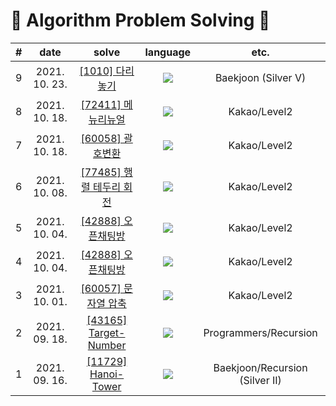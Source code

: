 # 🦋 Algorithm Problem Solving 🦋

| # |   date   | solve | language | etc. |
| :---: | :----------: | :---------------: | :---: | :---: |
| 9 | 2021. 10. 23. | [[1010] 다리놓기](https://github.com/youngkwon02/AlgoPS/blob/main/Baekjoon/1010-%EB%8B%A4%EB%A6%AC%EB%86%93%EA%B8%B0.py) | <img src="https://img.shields.io/badge/python-informational?style=flat&logo=python&logoColor=yellow"/> | Baekjoon (Silver V) |
| 8 | 2021. 10. 18. | [[72411] 메뉴리뉴얼](https://github.com/youngkwon02/AlgoPS/blob/main/Kakao/Level2/72411-%EB%A9%94%EB%89%B4%EB%A6%AC%EB%89%B4%EC%96%BC.py) | <img src="https://img.shields.io/badge/python-informational?style=flat&logo=python&logoColor=yellow"/> | Kakao/Level2 |
| 7 | 2021. 10. 18. | [[60058] 괄호변환](https://github.com/youngkwon02/AlgoPS/blob/main/Kakao/Level2/60058-%EA%B4%84%ED%98%B8%EB%B3%80%ED%99%98.py) | <img src="https://img.shields.io/badge/python-informational?style=flat&logo=python&logoColor=yellow"/> | Kakao/Level2 |
| 6 | 2021. 10. 08. | [[77485] 행렬 테두리 회전](https://github.com/youngkwon02/AlgoPS/blob/main/Kakao/Level2/77485-%ED%96%89%EB%A0%AC%ED%85%8C%EB%91%90%EB%A6%AC%ED%9A%8C%EC%A0%84.py) | <img src="https://img.shields.io/badge/python-informational?style=flat&logo=python&logoColor=yellow"/> | Kakao/Level2 |
| 5 | 2021. 10. 04. | [[42888] 오픈채팅방](https://github.com/youngkwon02/AlgoPS/blob/main/Kakao/Level2/42888-%EC%98%A4%ED%94%88%EC%B1%84%ED%8C%85%EB%B0%A9.js) | <img src="https://img.shields.io/badge/javascript-F7DF1E?style=flat&logo=JavaScript&logoColor=black"/> | Kakao/Level2 |
| 4 | 2021. 10. 04. | [[42888] 오픈채팅방](https://github.com/youngkwon02/AlgoPS/blob/main/Kakao/Level2/42888-%EC%98%A4%ED%94%88%EC%B1%84%ED%8C%85%EB%B0%A9.py) | <img src="https://img.shields.io/badge/python-informational?style=flat&logo=python&logoColor=yellow"/> | Kakao/Level2 |
| 3 | 2021. 10. 01. | [[60057] 문자열 압축](https://github.com/youngkwon02/AlgoPS/blob/main/Kakao/Level2/60057-%EB%AC%B8%EC%9E%90%EC%97%B4%EC%95%95%EC%B6%95.py) | <img src="https://img.shields.io/badge/python-informational?style=flat&logo=python&logoColor=yellow"/> | Kakao/Level2 |
| 2 | 2021. 09. 18. | [[43165] Target-Number](https://github.com/youngkwon02/AlgoPS/blob/main/Programmers/43165-Target-Number.py) | <img src="https://img.shields.io/badge/python-informational?style=flat&logo=python&logoColor=yellow"/> | Programmers/Recursion |
| 1 | 2021. 09. 16. | [[11729] Hanoi-Tower](https://github.com/youngkwon02/AlgoPS/blob/main/Baekjoon/11729-Hanoi-Tower.py) | <img src="https://img.shields.io/badge/python-informational?style=flat&logo=python&logoColor=yellow"/> | Baekjoon/Recursion (Silver II) |
